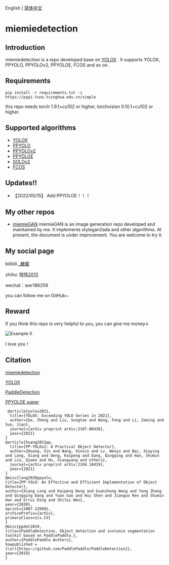 English | [简体中文](README.md)

# miemiedetection

## Introduction
miemiedetection is a repo developed base on [YOLOX](https://github.com/Megvii-BaseDetection/YOLOX) . It supports YOLOX, PPYOLO, PPYOLOv2, PPYOLOE, FCOS and so on.

## Requirements

```
pip install -r requirements.txt -i https://pypi.tuna.tsinghua.edu.cn/simple
```
this repo needs torch 1.9.1+cu102 or higher, torchvision 0.10.1+cu102 or higher.

## Supported algorithms

- [YOLOX](docs/README_YOLOX.md)
- [PPYOLO](docs/README_PPYOLO.md)
- [PPYOLOv2](docs/README_PPYOLO.md)
- [PPYOLOE](docs/README_PPYOLO.md)
- [SOLOv2](readme_solo.txt)
- [FCOS](docs/README_FCOS.md)

## Updates!!
* 【2022/05/15】 Add PPYOLOE！！！


## My other repos

- [miemieGAN](https://github.com/miemie2013/miemieGAN) miemieGAN is an image generation repo developed and maintained by me. It implements stylegan2ada and other algorithms. At present, the document is under improvement. You are welcome to try it.


## My social page

bilibili [_糖蜜](https://space.bilibili.com/646843384)

zhihu: [咩咩2013](https://www.zhihu.com/people/mie-mie-2013)

wechat：wer186259

you can follow me on GitHub~


## Reward

If you think this repo is very helpful to you, you can give me money↓

![Example 0](weixin/sk.png)

I love you！


## Citation

[miemiedetection](https://github.com/miemie2013/miemiedetection)

[YOLOX](https://github.com/Megvii-BaseDetection/YOLOX)

[PaddleDetection](https://github.com/PaddlePaddle/PaddleDetection)

[PPYOLOE paper](https://arxiv.org/pdf/2203.16250.pdf)

```
 @article{yolox2021,
  title={YOLOX: Exceeding YOLO Series in 2021},
  author={Ge, Zheng and Liu, Songtao and Wang, Feng and Li, Zeming and Sun, Jian},
  journal={arXiv preprint arXiv:2107.08430},
  year={2021}
}
@article{huang2021pp,
  title={PP-YOLOv2: A Practical Object Detector},
  author={Huang, Xin and Wang, Xinxin and Lv, Wenyu and Bai, Xiaying and Long, Xiang and Deng, Kaipeng and Dang, Qingqing and Han, Shumin and Liu, Qiwen and Hu, Xiaoguang and others},
  journal={arXiv preprint arXiv:2104.10419},
  year={2021}
}
@misc{long2020ppyolo,
title={PP-YOLO: An Effective and Efficient Implementation of Object Detector},
author={Xiang Long and Kaipeng Deng and Guanzhong Wang and Yang Zhang and Qingqing Dang and Yuan Gao and Hui Shen and Jianguo Ren and Shumin Han and Errui Ding and Shilei Wen},
year={2020},
eprint={2007.12099},
archivePrefix={arXiv},
primaryClass={cs.CV}
}
@misc{ppdet2019,
title={PaddleDetection, Object detection and instance segmentation toolkit based on PaddlePaddle.},
author={PaddlePaddle Authors},
howpublished = {\url{https://github.com/PaddlePaddle/PaddleDetection}},
year={2019}
}
```



